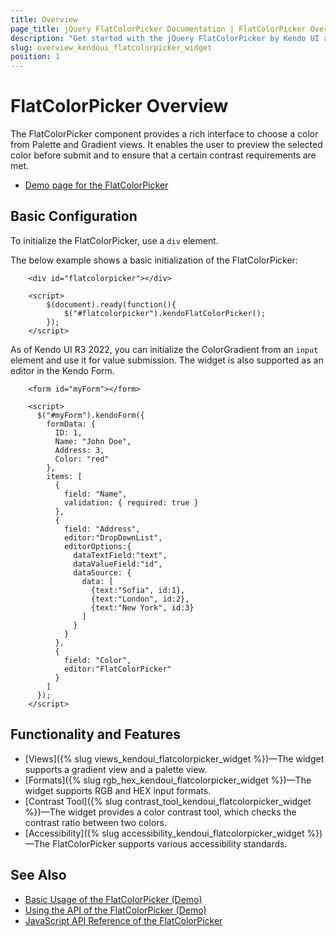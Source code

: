 ```yaml
---
title: Overview
page_title: jQuery FlatColorPicker Documentation | FlatColorPicker Overview
description: "Get started with the jQuery FlatColorPicker by Kendo UI and learn how to create, initialize, and enable the widget."
slug: overview_kendoui_flatcolorpicker_widget
position: 1
---
```


# FlatColorPicker Overview

The FlatColorPicker component provides a rich interface to choose a color from Palette and Gradient views. It enables the user to preview the selected color before submit and to ensure that a certain contrast requirements are met.

* [Demo page for the FlatColorPicker](https://demos.telerik.com/kendo-ui/flatcolorpicker/index)

## Basic Configuration

To initialize the FlatColorPicker, use a `div` element.

The below example shows a basic initialization of the FlatColorPicker:

```dojo
    <div id="flatcolorpicker"></div>

    <script>
        $(document).ready(function(){
            $("#flatcolorpicker").kendoFlatColorPicker();
        });
    </script>
```

As of Kendo UI R3 2022, you can initialize the ColorGradient from an `input` element and use it for value submission. The widget is also supported as an editor in the Kendo Form.

```dojo
    <form id="myForm"></form>

    <script>
      $("#myForm").kendoForm({
        formData: {
          ID: 1,
          Name: "John Doe",
          Address: 3,
          Color: "red"
        },
        items: [
          {
            field: "Name",
            validation: { required: true }
          },
          {
            field: "Address",
            editor:"DropDownList",
            editorOptions:{
              dataTextField:"text",
              dataValueField:"id",
              dataSource: {
                data: [
                  {text:"Sofia", id:1},
                  {text:"London", id:2},
                  {text:"New York", id:3}
                ]
              }
            }
          },
          {
            field: "Color",
            editor:"FlatColorPicker"
          }
        ]
      });
    </script>
```

## Functionality and Features

* [Views]({% slug views_kendoui_flatcolorpicker_widget %})&mdash;The widget supports a gradient view and a palette view.
* [Formats]({% slug rgb_hex_kendoui_flatcolorpicker_widget %})&mdash;The widget supports RGB and HEX input formats.
* [Contrast Tool]({% slug contrast_tool_kendoui_flatcolorpicker_widget %})&mdash;The widget provides a color contrast tool, which checks the contrast ratio between two colors.
* [Accessibility]({% slug accessibility_kendoui_flatcolorpicker_widget %})&mdash;The FlatColorPicker supports various accessibility standards.

## See Also

* [Basic Usage of the FlatColorPicker (Demo)](https://demos.telerik.com/kendo-ui/flatcolorpicker/index)
* [Using the API of the FlatColorPicker (Demo)](https://demos.telerik.com/kendo-ui/flatcolorpicker/api)
* [JavaScript API Reference of the FlatColorPicker](/api/javascript/ui/flatcolorpicker)
